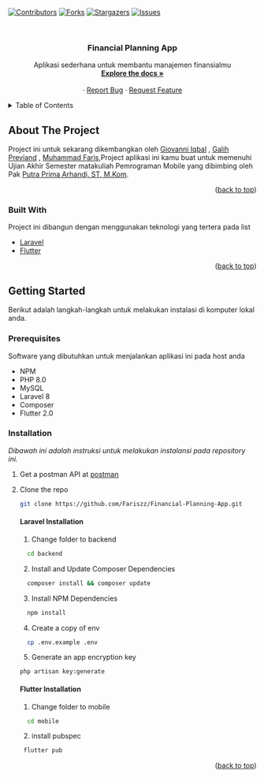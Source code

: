 <div id="top"></div>

[![Contributors][contributors-shield]][contributors-url]
[![Forks][forks-shield]][forks-url]
[![Stargazers][stars-shield]][stars-url]
[![Issues][issues-shield]][issues-url]



<!-- PROJECT LOGO -->
<br />
<div align="center">
  <!-- <a href="https://github.com/othneildrew/Best-README-Template">
    <img src="images/logo.png" alt="Logo" width="80" height="80">
  </a> -->

  <h3 align="center">Financial Planning App</h3>

  <p align="center">
    Aplikasi sederhana untuk membantu manajemen finansialmu
    <br />
    <a href="https://github.com/othneildrew/Best-README-Template"><strong>Explore the docs »</strong></a>
    <br />
    <br />
    <!-- <a href="https://github.com/othneildrew/Best-README-Template">View Demo</a> -->
    ·
    <a href="https://github.com/othneildrew/Best-README-Template/issues">Report Bug</a>
    ·
    <a href="https://github.com/othneildrew/Best-README-Template/issues">Request Feature</a>
  </p>
</div>



<!-- TABLE OF CONTENTS -->
<details>
  <summary>Table of Contents</summary>
  <ol>
    <li>
      <a href="#about-the-project">About The Project</a>
      <ul>
        <li><a href="#built-with">Built With</a></li>
      </ul>
    </li>
    <li>
      <a href="#getting-started">Getting Started</a>
      <ul>
        <li><a href="#prerequisites">Prerequisites</a></li>
        <li><a href="#installation">Installation</a></li>
      </ul>
    </li>
  </ol>
</details>



<!-- ABOUT THE PROJECT -->
## About The Project

<!-- [![Product Name Screen Shot][product-screenshot]](https://example.com) -->

Project ini untuk sekarang  dikembangkan oleh <a href="https://github.com/Treenzzgod/">Giovanni Iqbal</a> , <a href="https://github.com/GalihPrev/">Galih Previand</a> , <a href="https://github.com/Fariszz/">Muhammad Faris</a>,Project aplikasi ini kamu buat untuk memenuhi Ujian Akhir Semester matakuliah Pemrograman Mobile yang dibimbing oleh Pak <a href="https://github.com/siubie"> Putra Prima Arhandi, ST, M.Kom</a>.

<p align="right">(<a href="#top">back to top</a>)</p>



### Built With

Project ini dibangun dengan menggunakan teknologi yang tertera pada list

* [Laravel](https://laravel.com)
* [Flutter](https://flutter.dev/)

<p align="right">(<a href="#top">back to top</a>)</p>



<!-- GETTING STARTED -->
## Getting Started

Berikut adalah langkah-langkah untuk melakukan instalasi di komputer lokal anda.

### Prerequisites

<!-- This is an example of how to list things you need to use the software and how to install them. -->
Software yang dibutuhkan untuk menjalankan aplikasi ini pada host anda

* NPM
* PHP 8.0
* MySQL
* Laravel 8
* Composer
* Flutter 2.0

### Installation

<!-- _Below is an example of how you can instruct your audience on installing and setting up your app. This template doesn't rely on any external dependencies or services._ -->
_Dibawah ini adalah instruksi untuk melakukan instalansi pada repository ini._

1. Get a postman API at [postman](https://www.getpostman.com/collections/dc3394914a41c06d15b6)
2. Clone the repo
   ```sh
   git clone https://github.com/Fariszz/Financial-Planning-App.git
   ```
   #### Laravel Installation
    1. Change folder to backend
    ```sh
      cd backend
    ```
    2. Install and Update Composer Dependencies
    ```sh
      composer install && composer update
    ```

    3. Install NPM Dependencies
    ```sh
      npm install
    ```
    4. Create a copy of env
    ```sh
      cp .env.example .env
    ```
    5. Generate an app encryption key
    ```
    php artisan key:generate
    ```
   #### Flutter Installation
    1. Change folder to mobile
    ```sh
      cd mobile
    ```
    2. install pubspec
   ```sh
    flutter pub
   ``` 
<p align="right">(<a href="#top">back to top</a>)</p>





<!-- MARKDOWN LINKS & IMAGES -->
<!-- https://www.markdownguide.org/basic-syntax/#reference-style-links -->
[contributors-shield]: https://img.shields.io/github/contributors/othneildrew/Best-README-Template.svg?style=for-the-badge
[contributors-url]: https://github.com/Fariszz/Financial-Planning-App/graphs/contributors
[forks-shield]: https://img.shields.io/github/forks/othneildrew/Best-README-Template.svg?style=for-the-badge
[forks-url]: https://github.com/Fariszz/Financial-Planning-App/network/members
[stars-shield]: https://img.shields.io/github/stars/othneildrew/Best-README-Template.svg?style=for-the-badge
[stars-url]: https://github.com/Fariszz/Financial-Planning-App/stargazers
[issues-shield]: https://img.shields.io/github/issues/othneildrew/Best-README-Template.svg?style=for-the-badge
[issues-url]: https://github.com/Fariszz/Financial-Planning-App/issues
[product-screenshot]: images/screenshot.png
